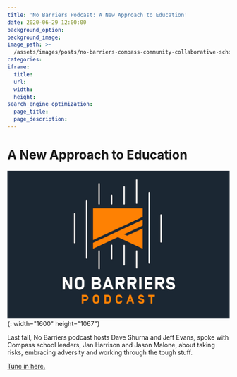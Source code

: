 ```yaml
---
title: 'No Barriers Podcast: A New Approach to Education'
date: 2020-06-29 12:00:00
background_option:
background_image:
image_path: >-
  /assets/images/posts/no-barriers-compass-community-collaborative-school-podcast.jpg
categories:
iframe:
  title:
  url:
  width:
  height:
search_engine_optimization:
  page_title:
  page_description:
---
```


# A New Approach to Education

![](/assets/images/no-barriers-compass-community-collaborative-school-podcast.jpg){: width="1600" height="1067"}

Last fall, No Barriers podcast hosts Dave Shurna and Jeff Evans, spoke with Compass school leaders, Jan Harrison and Jason Malone, about taking risks, embracing adversity and working through the tough stuff.

[Tune in here.](https://nobarriers.simplecast.com/episodes/a-new-approach-to-education-learning-with-compass-community-collaborative-school-leaders-jan-harrison-and-jason-malone-ddXsIYtR)